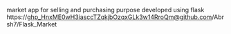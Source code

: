  market app for selling and purchasing purpose developed using flask
https://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@github.com/Abrsh7/Flask_Market